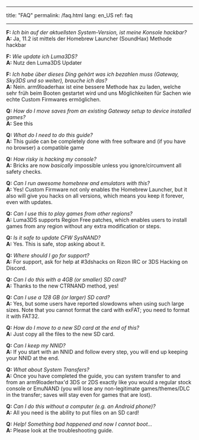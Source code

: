 * * *

title: "FAQ" permalink: /faq.html lang: en_US ref: faq

* * *

<a name="faq_latestfw" />**F:** *Ich bin auf der aktuellsten System-Version, ist meine Konsole hackbar?*  
**A:** Ja, 11.2 ist mittels der Homebrew Launcher (SoundHax)</a> Methode hackbar

<a name="faq_updatecfw" />**F:** *Wie update ich Luma3DS?*  
**A:** Nutz den Luma3DS Updater

<a name="faq_gatewaysky" />**F:** *Ich habe über dieses Ding gehört was ich bezahlen muss (Gateway, Sky3DS und so weiter), brauche ich das?*  
**A:** Nein. arm9loaderhax ist eine bessere Methode hax zu laden, welche sehr früh beim Booten gestartet wird und uns Möglichkeiten für Sachen wie echte Custom Firmwares ermöglichen.

<a name="faq_gatewaysaves" />**Q:** *How do I move saves from an existing Gateway setup to device installed games?*  
**A:** See this</a>

<a name="faq_need" />**Q:** *What do I need to do this guide?*  
**A:** This guide can be completely done with free software and (if you have no browser) a compatible game

<a name="faq_risky" />**Q:** *How risky is hacking my console?*  
**A:** Bricks are now *basically* impossible unless you ignore/circumvent all safety checks.

<a name="faq_homebrew" />**Q:** *Can I run awesome homebrew and emulators with this?*  
**A:** Yes! Custom Firmware not only enables the Homebrew Launcher, but it also will give you hacks on all versions, which means you keep it forever, even with updates.

<a name="faq_regionfree" />**Q:** *Can I use this to play games from other regions?*  
**A:** Luma3DS supports Region Free patches, which enables users to install games from any region without any extra modification or steps.

<a name="faq_updates" />**Q:** *Is it safe to update CFW SysNAND?*  
**A:** Yes. This is safe, stop asking about it.

<a name="faq_support" />**Q:** *Where should I go for support?*  
**A:** For support, ask for help at #3dshacks on Rizon IRC</a> or 3DS Hacking on Discord</a>.

<a name="faq_le4gbsd" />**Q:** *Can I do this with a 4GB (or smaller) SD card?*  
**A:** Thanks to the new CTRNAND method, yes!

<a name="faq_ge128gbsd" />**Q:** *Can I use a 128 GB (or larger) SD card?*  
**A:** Yes, but some users have reported slowdowns when using such large sizes. Note that you cannot format the card with exFAT; you need to format it with FAT32.

<a name="faq_movesd" />**Q:** *How do I move to a new SD card at the end of this?*  
**A:** Just copy all the files to the new SD card.

<a name="faq_NNID" />**Q:** *Can I keep my NNID?*  
**A:** If you start with an NNID and follow every step, you will end up keeping your NNID at the end.

<a name="faq_systransfer" />**Q:** *What about System Transfers?*  
**A:** Once you have completed the guide, you can system transfer to and from an arm9loaderhax'd 3DS or 2DS exactly like you would a regular stock console or EmuNAND (you will lose any non-legitimate games/themes/DLC in the transfer; saves will stay even for games that are lost).

<a name="faq_nopc" />**Q:** *Can I do this without a computer (e.g. an Android phone)?*  
**A:** All you need is the ability to put files on an SD card!

<a name="faq_problem" />**Q:** *Help! Something bad happened and now I cannot boot...*  
**A:** Please look at the troubleshooting guide</a>.